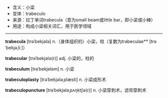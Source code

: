 - <span class="definition">含义：小梁</span>
- <span class="definition">变体：trabeculo</span>
- <span class="definition">来源：拉丁单词trabecula（意为small beam或little bar，即小梁或小棒）</span>
- <span class="definition">用途：构成小梁相关词汇，用于医学领域</span>

---

<span class="vocabulary">**trabecula**</span> [trəˈbekjələ] n.（身体组织的）小梁，柱（复数为trabeculae**</span> [trəˈbekjəˌliː]）

<span class="vocabulary">**trabecular**</span> [trəˈbekjələ(r)] adj. 小梁的，柱的

<span class="vocabulary">**trabeculum**</span> [trəˈbekjələm] n. 小梁

<span class="vocabulary">**trabeculoplasty**</span> [trəˈbekjələˌplæsti] n. 小梁成形术

<span class="vocabulary">**trabeculopuncture**</span> [trəˈbekjələˌpʌŋktʃə(r)] n. 小梁穿刺术，滤帘穿刺术
